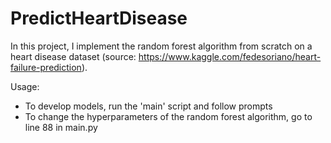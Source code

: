 # PredictHeartDisease

In this project, I implement the random forest algorithm from scratch on a heart disease dataset (source: https://www.kaggle.com/fedesoriano/heart-failure-prediction).

Usage: 
* To develop models, run the 'main' script and follow prompts
* To change the hyperparameters of the random forest algorithm, go to line 88 in main.py
